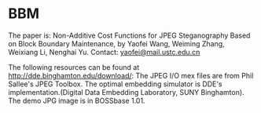 # BBM
The paper is: Non-Additive Cost Functions for JPEG Steganography Based on Block Boundary Maintenance, by Yaofei Wang, Weiming Zhang, Weixiang Li, Nenghai Yu.
Contact: yaofei@mail.ustc.edu.cn

The following resources can be found at http://dde.binghamton.edu/download/:
The JPEG I/O mex files are from Phil Sallee's JPEG Toolbox.
The optimal embedding simulator is DDE's implementation.(Digital Data Embedding Laboratory, SUNY Binghamton).
The demo JPG image is in BOSSbase 1.01.
